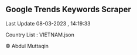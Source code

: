 

## Google Trends Keywords Scraper 
 
Last Update 08-03-2023 , 14:19:33

Country List :
VIETNAM.json



© Abdul Muttaqin 

